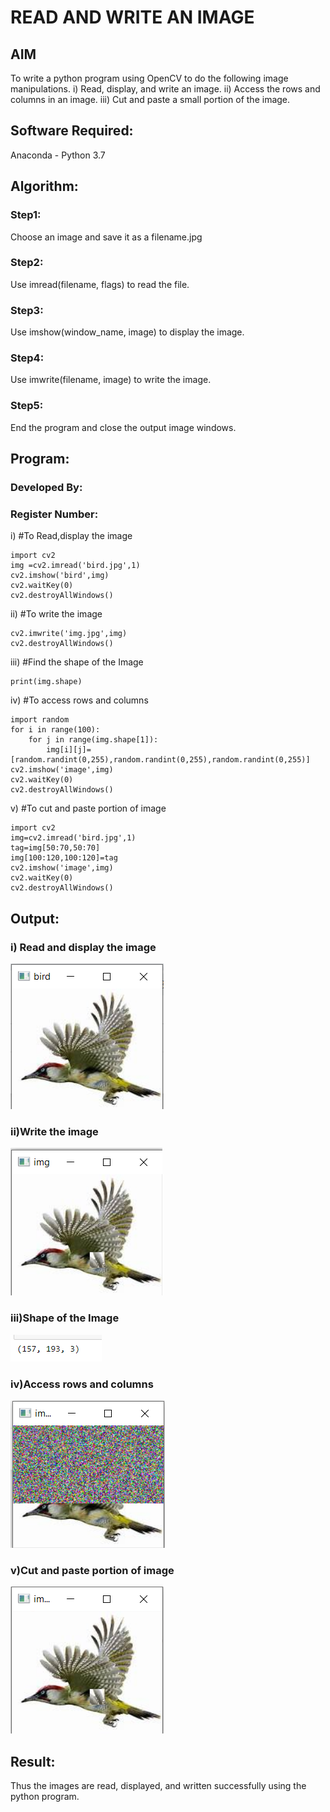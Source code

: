 # READ AND WRITE AN IMAGE
## AIM
To write a python program using OpenCV to do the following image manipulations.
i) Read, display, and write an image.
ii) Access the rows and columns in an image.
iii) Cut and paste a small portion of the image.

## Software Required:
Anaconda - Python 3.7
## Algorithm:
### Step1:
Choose an image and save it as a filename.jpg
### Step2:
Use imread(filename, flags) to read the file.
### Step3:
Use imshow(window_name, image) to display the image.
### Step4:
Use imwrite(filename, image) to write the image.
### Step5:
End the program and close the output image windows.
## Program:
### Developed By:
### Register Number: 
i) #To Read,display the image
```
import cv2
img =cv2.imread('bird.jpg',1)
cv2.imshow('bird',img)
cv2.waitKey(0)
cv2.destroyAllWindows()
```
ii) #To write the image
```
cv2.imwrite('img.jpg',img)
cv2.destroyAllWindows()
```
iii) #Find the shape of the Image
```python3
print(img.shape)
```
iv) #To access rows and columns
```python3
import random
for i in range(100):
    for j in range(img.shape[1]):
        img[i][j]=[random.randint(0,255),random.randint(0,255),random.randint(0,255)]
cv2.imshow('image',img)
cv2.waitKey(0)
cv2.destroyAllWindows()
```
v) #To cut and paste portion of image
```python3
import cv2
img=cv2.imread('bird.jpg',1)
tag=img[50:70,50:70]
img[100:120,100:120]=tag
cv2.imshow('image',img)
cv2.waitKey(0)
cv2.destroyAllWindows()
```

## Output:

### i) Read and display the image
![output](oprs.png)

### ii)Write the image
![output](opw.png)

### iii)Shape of the Image
![output](opshape.png)

### iv)Access rows and columns
![output](opaccess.png)

### v)Cut and paste portion of image
![output](opcp.png)

## Result:
Thus the images are read, displayed, and written successfully using the python program.


